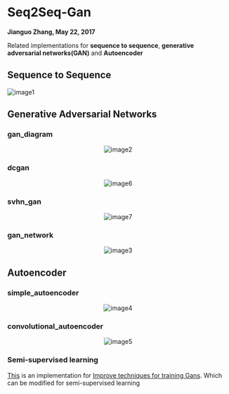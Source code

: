 # Seq2Seq-Gan
**Jianguo Zhang, May 22, 2017**

Related implementations for **sequence to sequence**, **generative adversarial networks(GAN)** and **Autoencoder**

## Sequence to Sequence

![image1](https://github.com/JianguoZhang1994/Seq2Seq-Gan-Autoencoder/blob/master/seq2seq/images/sequence-to-sequence-inference-decoder.png)

## Generative Adversarial Networks

### gan_diagram

<div align=center>

![image2](https://github.com/JianguoZhang1994/Seq2Seq-Gan-Autoencoder/blob/master/gan_mnist/assets/gan_diagram.png)
</div>

### dcgan

<div align=center>

![image6](https://github.com/JianguoZhang1994/Seq2Seq-Gan-Autoencoder/blob/master/dcgan-svhn/assets/dcgan.png)
</div>


### svhn_gan

<div align=center>

![image7](https://github.com/JianguoZhang1994/Seq2Seq-Gan-Autoencoder/blob/master/dcgan-svhn/assets/svhn_gan.png)
</div>

### gan_network

<div align=center>

![image3](https://github.com/JianguoZhang1994/Seq2Seq-Gan-Autoencoder/blob/master/gan_mnist/assets/gan_network.png)
</div>

## Autoencoder

### simple_autoencoder

<div align=center>

![image4](https://github.com/JianguoZhang1994/Seq2Seq-Gan-Autoencoder/blob/master/autoencoder/assets/simple_autoencoder.png)
</div>

### convolutional_autoencoder

<div align=center>

![image5](https://github.com/JianguoZhang1994/Seq2Seq-Gan-Autoencoder/blob/master/autoencoder/assets/convolutional_autoencoder.png)
</div>


### Semi-supervised learning

[This](https://github.com/JianguoZhang1994/Seq2Seq-Gan-Autoencoder/tree/master/Semi-supervised) is an implementation for [Improve techniques for training Gans](https://arxiv.org/pdf/1606.03498.pdf). Which can be modified for semi-supervised learning 
